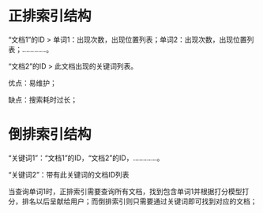 # **正排索引**结构

“文档1”的ID > 单词1：出现次数，出现位置列表；单词2：出现次数，出现位置列表；…………。

“文档2”的ID > 此文档出现的关键词列表。

优点：易维护；

缺点：搜索耗时过长；

 

# 倒排索引结构

“关键词1”：“文档1”的ID，“文档2”的ID，…………。

“关键词2”：带有此关键词的文档ID列表

当查询单词1时，正排索引需要查询所有文档，找到包含单词1并根据打分模型打分，排名以后呈献给用户；而倒排索引则只需要通过关键词即可找到对应的文档；